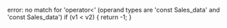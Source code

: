 error: no match for 'operator<' (operand types are 'const Sales_data' and 'const Sales_data')
     if (v1 < v2) { return -1; }
